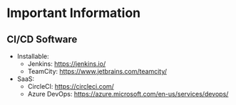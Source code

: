 # Important Information

## CI/CD Software
- Installable: 
  - Jenkins: https://jenkins.io/
  - TeamCity: https://www.jetbrains.com/teamcity/
- SaaS: 
  - CircleCI: https://circleci.com/
  - Azure DevOps: https://azure.microsoft.com/en-us/services/devops/